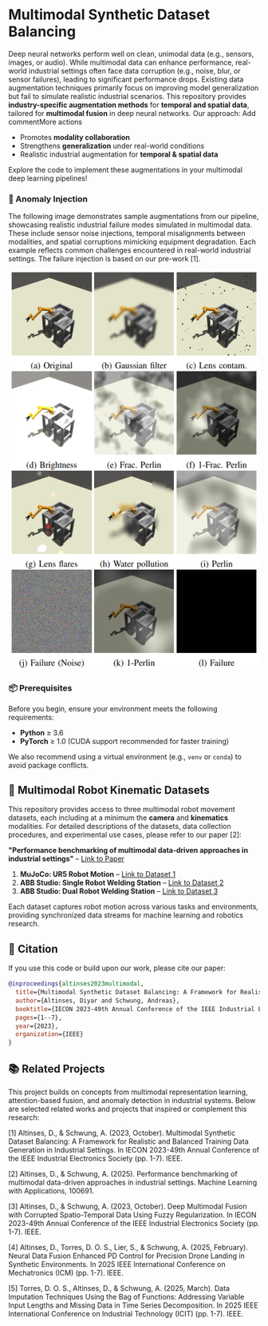 # Multimodal Synthetic Dataset Balancing

Deep neural networks perform well on clean, unimodal data (e.g., sensors, images, or audio). While multimodal data can enhance performance, real-world industrial settings often face data corruption (e.g., noise, blur, or sensor failures), leading to significant performance drops. Existing data augmentation techniques primarily focus on improving model generalization but fail to simulate realistic industrial scenarios. This repository provides **industry-specific augmentation methods** for **temporal and spatial data**, tailored for **multimodal fusion** in deep neural networks. Our approach:  Add commentMore actions

- Promotes **modality collaboration**  
- Strengthens **generalization** under real-world conditions
- Realistic industrial augmentation for **temporal & spatial data**    

Explore the code to implement these augmentations in your multimodal deep learning pipelines!  


### 🚨 Anomaly Injection

The following image demonstrates sample augmentations from our pipeline, showcasing realistic industrial failure modes simulated in multimodal data. These include sensor noise injections, temporal misalignments between modalities, and spatial corruptions mimicking equipment degradation. Each example reflects common challenges encountered in real-world industrial settings. The failure injection is based on our pre-work [1].

<p align="center">
  <img src="examples.png" width="500" height="800" alt="til">
</p>

### 📦 Prerequisites

Before you begin, ensure your environment meets the following requirements:

* **Python** ≥ 3.6
* **PyTorch** ≥ 1.0 (CUDA support recommended for faster training)

We also recommend using a virtual environment (e.g., `venv` or `conda`) to avoid package conflicts.

## 🔗 Multimodal Robot Kinematic Datasets

This repository provides access to three multimodal robot movement datasets, each including at a minimum the **camera** and **kinematics** modalities. For detailed descriptions of the datasets, data collection procedures, and experimental use cases, please refer to our paper [2]:

**"Performance benchmarking of multimodal data-driven approaches in industrial settings"** – [Link to Paper](https://www.sciencedirect.com/science/article/pii/S266682702500074X?via%3Dihub)

1. **MuJoCo: UR5 Robot Motion** – [Link to Dataset 1](https://zenodo.org/records/14041622)
2. **ABB Studio: Single Robot Welding Station** – [Link to Dataset 2](https://zenodo.org/records/14041488)
3. **ABB Studio: Dual Robot Welding Station** – [Link to Dataset 3](https://zenodo.org/records/14041416)

Each dataset captures robot motion across various tasks and environments, providing synchronized data streams for machine learning and robotics research.

## 📌 Citation
If you use this code or build upon our work, please cite our paper:


```bibtex
@inproceedings{altinses2023multimodal,
  title={Multimodal Synthetic Dataset Balancing: A Framework for Realistic and Balanced Training Data Generation in Industrial Settings},
  author={Altinses, Diyar and Schwung, Andreas},
  booktitle={IECON 2023-49th Annual Conference of the IEEE Industrial Electronics Society},
  pages={1--7},
  year={2023},
  organization={IEEE}
}
```


## 📚 Related Projects 

This project builds on concepts from multimodal representation learning, attention-based fusion, and anomaly detection in industrial systems. Below are selected related works and projects that inspired or complement this research:

<a id="1">[1]</a> Altinses, D., & Schwung, A. (2023, October). Multimodal Synthetic Dataset Balancing: A Framework for Realistic and Balanced Training Data Generation in Industrial Settings. In IECON 2023-49th Annual Conference of the IEEE Industrial Electronics Society (pp. 1-7). IEEE.

<a id="2">[2]</a> Altinses, D., & Schwung, A. (2025). Performance benchmarking of multimodal data-driven approaches in industrial settings. Machine Learning with Applications, 100691.

<a id="3">[3]</a> Altinses, D., & Schwung, A. (2023, October). Deep Multimodal Fusion with Corrupted Spatio-Temporal Data Using Fuzzy Regularization. In IECON 2023-49th Annual Conference of the IEEE Industrial Electronics Society (pp. 1-7). IEEE.

<a id="3">[4]</a> Altinses, D., Torres, D. O. S., Lier, S., & Schwung, A. (2025, February). Neural Data Fusion Enhanced PD Control for Precision Drone Landing in Synthetic Environments. In 2025 IEEE International Conference on Mechatronics (ICM) (pp. 1-7). IEEE.

<a id="3">[5]</a> Torres, D. O. S., Altinses, D., & Schwung, A. (2025, March). Data Imputation Techniques Using the Bag of Functions: Addressing Variable Input Lengths and Missing Data in Time Series Decomposition. In 2025 IEEE International Conference on Industrial Technology (ICIT) (pp. 1-7). IEEE.


